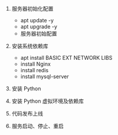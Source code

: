 1. 服务器初始化配置
    - apt update -y
    - apt upgrade -y
    - 服务器初始配置

2. 安装系统依赖库
    - apt install BASIC EXT NETWORK LIBS
    - install Nginx
    - install redis
    - install mysql-server

3. 安装 Python

4. 安装 Python 虚拟环境及依赖库

5. 代码发布上线

6. 服务启动、停止、重启
